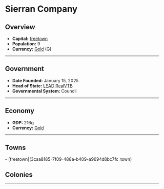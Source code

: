 <!--UNDEDITED FILE, remove this entire line if this file has been edited!-->
# <!--NAME-->Sierran Company<!--NAME-->

## Overview

- **Capital:** <!--CAPITAL_LINK-->[freetown](3caa8185-7f09-488a-b409-a9694d8bc7fc_town)<!--CAPITAL_LINK-->
- **Population:** <!--POPULATION-->9<!--POPULATION-->
- **Currency:** <!--CURRENCY_LINK-->[Gold](Gold_currency)<!--CURRENCY_LINK--> (<!--CURRENCY_ABV-->G<!--CURRENCY_ABV-->)

---

## Government

- **Date Founded:** <!--FOUNDED-->January 15, 2025<!--FOUNDED-->
- **Head of State:** <!--LEADER_TITLE_LINK-->[LEAD RealVTB](RealVTB_user)<!--LEADER_TITLE_LINK-->
- **Governmental System:** <!--GOVERNMENT-->Council<!--GOVERNMENT-->

---

## Economy

- **GDP:** <!--GDP-->216g<!--GDP-->
- **Currency:** <!--CURRENCY_LINK-->[Gold](Gold_currency)<!--CURRENCY_LINK-->

---

## Towns

<!--TOWNS-->- [freetown](3caa8185-7f09-488a-b409-a9694d8bc7fc_town)<!--TOWNS-->

## Colonies

<!--COLONIES--><!--COLONIES-->

---